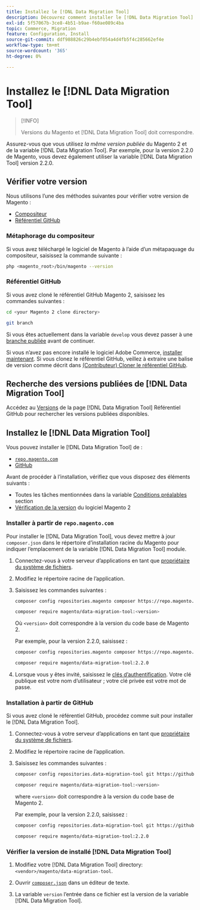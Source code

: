 ```yaml
---
title: Installez le [!DNL Data Migration Tool]
description: Découvrez comment installer le [!DNL Data Migration Tool] pour transférer des données entre le Magento 1 et le Magento 2.
exl-id: 5f57067b-3ce8-4b51-b9ae-f60ae089c4ba
topic: Commerce, Migration
feature: Configuration, Install
source-git-commit: ddf988826c29b4ebf054a4d4fb5f4c285662ef4e
workflow-type: tm+mt
source-wordcount: '365'
ht-degree: 0%

---
```


# Installez le [!DNL Data Migration Tool]

>[!INFO]
>
>Versions du Magento et [!DNL Data Migration Tool] doit correspondre.


Assurez-vous que vous utilisez *la même version publiée* du Magento 2 et de la variable [!DNL Data Migration Tool]. Par exemple, pour la version 2.2.0 de Magento, vous devez également utiliser la variable [!DNL Data Migration Tool] version 2.2.0.

## Vérifier votre version

Nous utilisons l’une des méthodes suivantes pour vérifier votre version de Magento :

- [Compositeur](#composer-metapackage)
- [Référentiel GitHub](#github-repository)

### Métaphorage du compositeur

Si vous avez téléchargé le logiciel de Magento à l’aide d’un métapaquage du compositeur, saisissez la commande suivante :

```bash
php <magento_root>/bin/magento --version
```

### Référentiel GitHub

Si vous avez cloné le référentiel GitHub Magento 2, saisissez les commandes suivantes :

```bash
cd <your Magento 2 clone directory>
```

```bash
git branch
```

Si vous êtes actuellement dans la variable `develop` vous devez passer à une [branche publiée](https://developer.adobe.com/commerce/contributor/guides/install/change-version/) avant de continuer.

Si vous n’avez pas encore installé le logiciel Adobe Commerce, [installer maintenant](../../installation/prerequisites/commerce.md).
Si vous clonez le référentiel GitHub, veillez à extraire une balise de version comme décrit dans [(Contributeur) Cloner le référentiel GitHub](https://developer.adobe.com/commerce/contributor/guides/install/clone-repository/).

## Recherche des versions publiées de [!DNL Data Migration Tool]

Accédez au [Versions](https://github.com/magento/data-migration-tool/releases) de la page [!DNL Data Migration Tool] Référentiel GitHub pour rechercher les versions publiées disponibles.

## Installez le [!DNL Data Migration Tool]

Vous pouvez installer le [!DNL Data Migration Tool] de :

- [`repo.magento.com`](#install-from-repomagentocom)
- [GitHub](#install-from-github)

Avant de procéder à l’installation, vérifiez que vous disposez des éléments suivants :

- Toutes les tâches mentionnées dans la variable [Conditions préalables](prerequisites.md) section
- [Vérification de la version](install.md#check-your-version) du logiciel Magento 2

### Installer à partir de `repo.magento.com`

Pour installer le [!DNL Data Migration Tool], vous devez mettre à jour `composer.json` dans le répertoire d’installation racine du Magento pour indiquer l’emplacement de la variable [!DNL Data Migration Tool] module.

1. Connectez-vous à votre serveur d’applications en tant que [propriétaire du système de fichiers](../../installation/prerequisites/file-system/overview.md).
1. Modifiez le répertoire racine de l’application.
1. Saisissez les commandes suivantes :

   ```bash
   composer config repositories.magento composer https://repo.magento.com
   ```

   ```bash
   composer require magento/data-migration-tool:<version>
   ```

   Où `<version>` doit correspondre à la version du code base de Magento 2.

   Par exemple, pour la version 2.2.0, saisissez :

   ```bash
   composer config repositories.magento composer https://repo.magento.com
   ```

   ```bash
   composer require magento/data-migration-tool:2.2.0
   ```

1. Lorsque vous y êtes invité, saisissez le [clés d’authentification](../../installation/prerequisites/authentication-keys.md). Votre clé publique est votre nom d’utilisateur ; votre clé privée est votre mot de passe.

### Installation à partir de GitHub

Si vous avez cloné le référentiel GitHub, procédez comme suit pour installer le [!DNL Data Migration Tool].

1. Connectez-vous à votre serveur d’applications en tant que [propriétaire du système de fichiers](../../installation/prerequisites/file-system/overview.md).
1. Modifiez le répertoire racine de l’application.
1. Saisissez les commandes suivantes :

   ```bash
   composer config repositories.data-migration-tool git https://github.com/magento/data-migration-tool
   ```

   ```bash
   composer require magento/data-migration-tool:<version>
   ```

   where `<version>` doit correspondre à la version du code base de Magento 2.

   Par exemple, pour la version 2.2.0, saisissez :

   ```bash
   composer config repositories.data-migration-tool git https://github.com/magento/data-migration-tool
   ```

   ```bash
   composer require magento/data-migration-tool:2.2.0
   ```

### Vérifier la version de installé [!DNL Data Migration Tool]

1. Modifiez votre [!DNL Data Migration Tool] directory: `<vendor>/magento/data-migration-tool`.

1. Ouvrir [`composer.json`](https://github.com/magento/data-migration-tool/blob/2.4/composer.json) dans un éditeur de texte.

1. La variable `version` l’entrée dans ce fichier est la version de la variable [!DNL Data Migration Tool].
